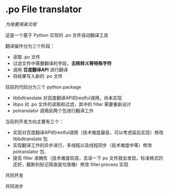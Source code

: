 # .po File translator

*为啥要用英文呢*

这是一个基于 Python 实现的 .po 文件自动翻译工具

翻译操作分为三个阶段：
   + 读取 .po 文件
   + 过滤文件中需要翻译的字段，**去除转义等特殊字符**
   + 调用 **百度翻译API** 进行翻译
   + 将结果写入新的 .po 文件
   
目前的代码分为三个 python package
   + libbdtranslate 对百度翻译API的restful调用，尚未实现
   + libpo 对 .po 文件的读取和过滤，其中的 filter 需要重新设计
   + potranslator 调用前两个包进行翻译工作
   
当前的开发方向主要有三个：
   + 实现对百度翻译API的restful调用（技术难度最低，可以考虑延后实现）修改 libbdtranslate 包
   + 实现翻译工作的异步进行，多线程以及线程同步（技术难度中等）修改 potranslator 包、
   + 提高 filter 准确性（技术难度较高，去读一下 po 文件就会发现，标准格式的还好，截断的标记简直是垃圾桶）修改 filter.process 实现

共同开发

共同进步